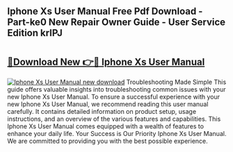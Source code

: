 ## Iphone Xs User Manual Free Pdf Download - Part-ke0 New Repair Owner Guide - User Service Edition krIPJ

# <h2><a href="http://cf23468.oget.top/?id=Iphone+Xs+User+Manual">🔗Download New 👉🔴 Iphone Xs User Manual</a></h2>

[![Iphone Xs User Manual new download](https://i.imgur.com/5g1atiW.png)](http://cf23468.oget.top/?id=Iphone+Xs+User+Manual)
Troubleshooting Made Simple This guide offers valuable insights into troubleshooting common issues with your new Iphone Xs User Manual. To ensure a successful experience with your new Iphone Xs User Manual, we recommend reading this user manual carefully. It contains detailed information on product setup, usage instructions, and an overview of the various features and capabilities. This Iphone Xs User Manual comes equipped with a wealth of features to enhance your daily life. Your Success is Our Priority Iphone Xs User Manual. We are committed to providing you with the best possible experience.
